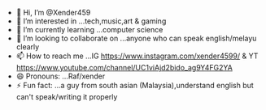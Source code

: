 - 👋 Hi, I’m @Xender459
- 👀 I’m interested in ...tech,music,art & gaming
- 🌱 I’m currently learning ...computer science
- 💞️ I’m looking to collaborate on ...anyone who can speak english/melayu clearly
- 📫 How to reach me ...IG https://www.instagram.com/xender4599/ & YT https://www.youtube.com/channel/UC1viAjd2bido_ag9Y4FG2YA
- 😄 Pronouns: ...Raf/xender
- ⚡ Fun fact: ...a guy from south asian (Malaysia),understand english but can't speak/writing it properly

<!---
Xender459/Xender459 is a ✨ special ✨ repository because its `README.md` (this file) appears on your GitHub profile.
You can click the Preview link to take a look at your changes.
--->

